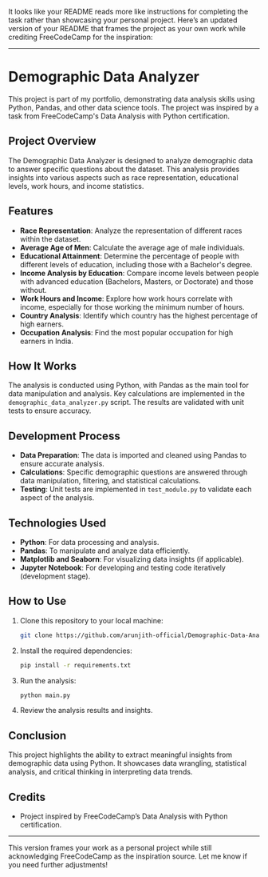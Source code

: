 It looks like your README reads more like instructions for completing the task rather than showcasing your personal project. Here’s an updated version of your README that frames the project as your own work while crediting FreeCodeCamp for the inspiration:

---

# Demographic Data Analyzer

This project is part of my portfolio, demonstrating data analysis skills using Python, Pandas, and other data science tools. The project was inspired by a task from FreeCodeCamp's Data Analysis with Python certification.

## Project Overview

The Demographic Data Analyzer is designed to analyze demographic data to answer specific questions about the dataset. This analysis provides insights into various aspects such as race representation, educational levels, work hours, and income statistics.

## Features

- **Race Representation**: Analyze the representation of different races within the dataset.
- **Average Age of Men**: Calculate the average age of male individuals.
- **Educational Attainment**: Determine the percentage of people with different levels of education, including those with a Bachelor's degree.
- **Income Analysis by Education**: Compare income levels between people with advanced education (Bachelors, Masters, or Doctorate) and those without.
- **Work Hours and Income**: Explore how work hours correlate with income, especially for those working the minimum number of hours.
- **Country Analysis**: Identify which country has the highest percentage of high earners.
- **Occupation Analysis**: Find the most popular occupation for high earners in India.

## How It Works

The analysis is conducted using Python, with Pandas as the main tool for data manipulation and analysis. Key calculations are implemented in the `demographic_data_analyzer.py` script. The results are validated with unit tests to ensure accuracy.

## Development Process

- **Data Preparation**: The data is imported and cleaned using Pandas to ensure accurate analysis.
- **Calculations**: Specific demographic questions are answered through data manipulation, filtering, and statistical calculations.
- **Testing**: Unit tests are implemented in `test_module.py` to validate each aspect of the analysis.

## Technologies Used

- **Python**: For data processing and analysis.
- **Pandas**: To manipulate and analyze data efficiently.
- **Matplotlib and Seaborn**: For visualizing data insights (if applicable).
- **Jupyter Notebook**: For developing and testing code iteratively (development stage).

## How to Use

1. Clone this repository to your local machine:
   ```bash
   git clone https://github.com/arunjith-official/Demographic-Data-Analyzer
   ```
2. Install the required dependencies:
   ```bash
   pip install -r requirements.txt
   ```
3. Run the analysis:
   ```bash
   python main.py
   ```
4. Review the analysis results and insights.

## Conclusion

This project highlights the ability to extract meaningful insights from demographic data using Python. It showcases data wrangling, statistical analysis, and critical thinking in interpreting data trends. 

## Credits

- Project inspired by FreeCodeCamp’s Data Analysis with Python certification.

---

This version frames your work as a personal project while still acknowledging FreeCodeCamp as the inspiration source. Let me know if you need further adjustments!
